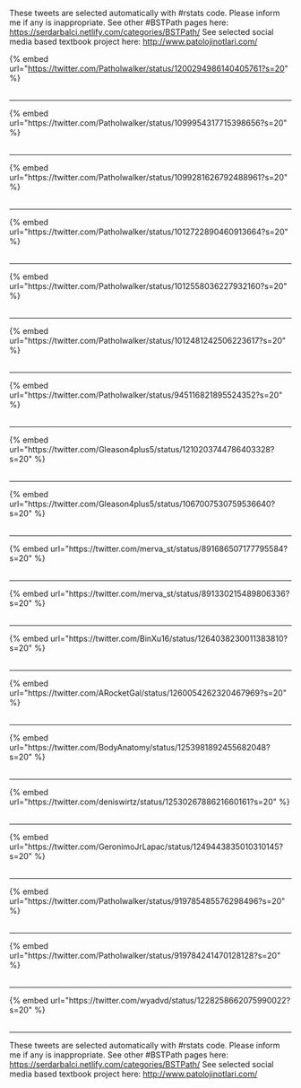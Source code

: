 

These tweets are selected automatically with #rstats code. Please inform me if any is inappropriate.
See other #BSTPath pages here: https://serdarbalci.netlify.com/categories/BSTPath/ 
See selected social media based textbook project here: http://www.patolojinotlari.com/

{% embed url="https://twitter.com/Patholwalker/status/1200294986140405761?s=20" %}<br>
<br>
<hr>
{% embed url="https://twitter.com/Patholwalker/status/1099954317715398656?s=20" %}<br>
<br>
<hr>
{% embed url="https://twitter.com/Patholwalker/status/1099281626792488961?s=20" %}<br>
<br>
<hr>
{% embed url="https://twitter.com/Patholwalker/status/1012722890460913664?s=20" %}<br>
<br>
<hr>
{% embed url="https://twitter.com/Patholwalker/status/1012558036227932160?s=20" %}<br>
<br>
<hr>
{% embed url="https://twitter.com/Patholwalker/status/1012481242506223617?s=20" %}<br>
<br>
<hr>
{% embed url="https://twitter.com/Patholwalker/status/945116821895524352?s=20" %}<br>
<br>
<hr>
{% embed url="https://twitter.com/Gleason4plus5/status/1210203744786403328?s=20" %}<br>
<br>
<hr>
{% embed url="https://twitter.com/Gleason4plus5/status/1067007530759536640?s=20" %}<br>
<br>
<hr>
{% embed url="https://twitter.com/merva_st/status/891686507177795584?s=20" %}<br>
<br>
<hr>
{% embed url="https://twitter.com/merva_st/status/891330215489806336?s=20" %}<br>
<br>
<hr>
{% embed url="https://twitter.com/BinXu16/status/1264038230011383810?s=20" %}<br>
<br>
<hr>
{% embed url="https://twitter.com/ARocketGal/status/1260054262320467969?s=20" %}<br>
<br>
<hr>
{% embed url="https://twitter.com/BodyAnatomy/status/1253981892455682048?s=20" %}<br>
<br>
<hr>
{% embed url="https://twitter.com/deniswirtz/status/1253026788621660161?s=20" %}<br>
<br>
<hr>
{% embed url="https://twitter.com/GeronimoJrLapac/status/1249443835010310145?s=20" %}<br>
<br>
<hr>
{% embed url="https://twitter.com/Patholwalker/status/919785485576298496?s=20" %}<br>
<br>
<hr>
{% embed url="https://twitter.com/Patholwalker/status/919784241470128128?s=20" %}<br>
<br>
<hr>
{% embed url="https://twitter.com/wyadvd/status/1228258662075990022?s=20" %}<br>
<br>
<hr>


These tweets are selected automatically with #rstats code. Please inform me if any is inappropriate.
See other #BSTPath pages here: https://serdarbalci.netlify.com/categories/BSTPath/ 
See selected social media based textbook project here: http://www.patolojinotlari.com/
